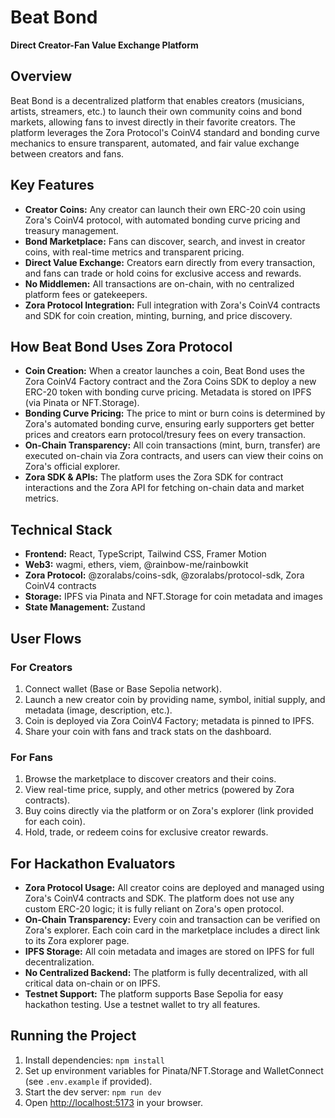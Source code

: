 # Beat Bond

**Direct Creator-Fan Value Exchange Platform**

## Overview
Beat Bond is a decentralized platform that enables creators (musicians, artists, streamers, etc.) to launch their own community coins and bond markets, allowing fans to invest directly in their favorite creators. The platform leverages the Zora Protocol's CoinV4 standard and bonding curve mechanics to ensure transparent, automated, and fair value exchange between creators and fans.

## Key Features
- **Creator Coins:** Any creator can launch their own ERC-20 coin using Zora's CoinV4 protocol, with automated bonding curve pricing and treasury management.
- **Bond Marketplace:** Fans can discover, search, and invest in creator coins, with real-time metrics and transparent pricing.
- **Direct Value Exchange:** Creators earn directly from every transaction, and fans can trade or hold coins for exclusive access and rewards.
- **No Middlemen:** All transactions are on-chain, with no centralized platform fees or gatekeepers.
- **Zora Protocol Integration:** Full integration with Zora's CoinV4 contracts and SDK for coin creation, minting, burning, and price discovery.

## How Beat Bond Uses Zora Protocol
- **Coin Creation:** When a creator launches a coin, Beat Bond uses the Zora CoinV4 Factory contract and the Zora Coins SDK to deploy a new ERC-20 token with bonding curve pricing. Metadata is stored on IPFS (via Pinata or NFT.Storage).
- **Bonding Curve Pricing:** The price to mint or burn coins is determined by Zora's automated bonding curve, ensuring early supporters get better prices and creators earn protocol/tresury fees on every transaction.
- **On-Chain Transparency:** All coin transactions (mint, burn, transfer) are executed on-chain via Zora contracts, and users can view their coins on Zora's official explorer.
- **Zora SDK & APIs:** The platform uses the Zora SDK for contract interactions and the Zora API for fetching on-chain data and market metrics.

## Technical Stack
- **Frontend:** React, TypeScript, Tailwind CSS, Framer Motion
- **Web3:** wagmi, ethers, viem, @rainbow-me/rainbowkit
- **Zora Protocol:** @zoralabs/coins-sdk, @zoralabs/protocol-sdk, Zora CoinV4 contracts
- **Storage:** IPFS via Pinata and NFT.Storage for coin metadata and images
- **State Management:** Zustand

## User Flows
### For Creators
1. Connect wallet (Base or Base Sepolia network).
2. Launch a new creator coin by providing name, symbol, initial supply, and metadata (image, description, etc.).
3. Coin is deployed via Zora CoinV4 Factory; metadata is pinned to IPFS.
4. Share your coin with fans and track stats on the dashboard.

### For Fans
1. Browse the marketplace to discover creators and their coins.
2. View real-time price, supply, and other metrics (powered by Zora contracts).
3. Buy coins directly via the platform or on Zora's explorer (link provided for each coin).
4. Hold, trade, or redeem coins for exclusive creator rewards.

## For Hackathon Evaluators
- **Zora Protocol Usage:** All creator coins are deployed and managed using Zora's CoinV4 contracts and SDK. The platform does not use any custom ERC-20 logic; it is fully reliant on Zora's open protocol.
- **On-Chain Transparency:** Every coin and transaction can be verified on Zora's explorer. Each coin card in the marketplace includes a direct link to its Zora explorer page.
- **IPFS Storage:** All coin metadata and images are stored on IPFS for full decentralization.
- **No Centralized Backend:** The platform is fully decentralized, with all critical data on-chain or on IPFS.
- **Testnet Support:** The platform supports Base Sepolia for easy hackathon testing. Use a testnet wallet to try all features.

## Running the Project
1. Install dependencies: `npm install`
2. Set up environment variables for Pinata/NFT.Storage and WalletConnect (see `.env.example` if provided).
3. Start the dev server: `npm run dev`
4. Open [http://localhost:5173](http://localhost:5173) in your browser.

